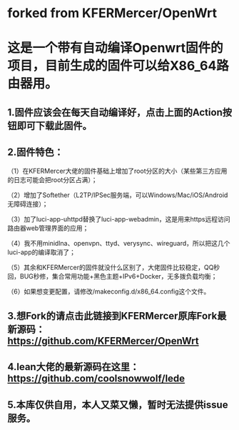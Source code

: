 # forked from KFERMercer/OpenWrt

# 这是一个带有自动编译Openwrt固件的项目，目前生成的固件可以给X86_64路由器用。

## 1.固件应该会在每天自动编译好，点击上面的Action按钮即可下载此固件。

## 2.固件特色：
（1）在KFERMercer大佬的固件基础上增加了root分区的大小（某些第三方应用的日志可能会把root分区占满）；

（2）增加了Softether（L2TP/IPSec服务端，可以Windows/Mac/iOS/Android无障碍连接）； 

（3）加了luci-app-uhttpd替换了luci-app-webadmin，这是用来https远程访问路由器web管理界面的应用；

（4）我不用minidlna、openvpn、ttyd、verysync、wireguard，所以把这几个luci-app的编译取消了；

（5）其余和KFERMercer的固件就没什么区别了，大佬固件比较稳定，QQ秒回，BUG秒修，集合常用功能+黑色主题+IPv6+Docker，无多拨负载均衡；

（6）如果想变更配置，请修改/makeconfig.d/x86_64.config这个文件。

## 3.想Fork的请点击此链接到KFERMercer原库Fork最新源码：https://github.com/KFERMercer/OpenWrt

## 4.lean大佬的最新源码在这里：https://github.com/coolsnowwolf/lede

## 5.本库仅供自用，本人又菜又懒，暂时无法提供issue服务。
